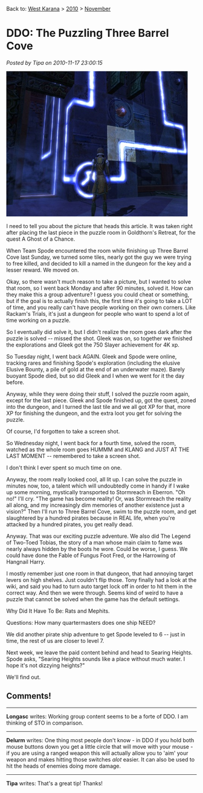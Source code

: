Back to: [West Karana](/posts/westkarana.md) > [2010](/posts/2010/westkarana.md) > [November](./westkarana.md)
# DDO: The Puzzling Three Barrel Cove

*Posted by Tipa on 2010-11-17 23:00:15*

[![](../../../uploads/2010/11/dndclient-2010-11-17-22-08-34-14-480x384.jpg "The last piece in place")](../../../uploads/2010/11/dndclient-2010-11-17-22-08-34-14.jpg)

I need to tell you about the picture that heads this article. It was taken right after placing the last piece in the puzzle room in Goldthorn's Retreat, for the quest A Ghost of a Chance.

When Team Spode encountered the room while finishing up Three Barrel Cove last Sunday, we turned some tiles, nearly got the guy we were trying to free killed, and decided to kill a named in the dungeon for the key and a lesser reward. We moved on.

Okay, so there wasn't much reason to take a picture, but I wanted to solve that room, so I went back Monday and after 90 minutes, solved it. How can they make this a group adventure? I guess you could cheat or something, but if the goal is to actually finish this, the first time it's going to take a LOT of time, and you really can't have people working on their own corners. Like Rackam's Trials, it's just a dungeon for people who want to spend a lot of time working on a puzzle.

So I eventually did solve it, but I didn't realize the room goes dark after the puzzle is solved -- missed the shot. Gleek was on, so together we finished the explorations and Gleek got the 750 Slayer achievement for 4K xp.

So Tuesday night, I went back AGAIN. Gleek and Spode were online, tracking rares and finishing Spode's exploration (including the elusive Elusive Bounty, a pile of gold at the end of an underwater maze). Barely buoyant Spode died, but so did Gleek and I when we went for it the day before.

Anyway, while they were doing their stuff, I solved the puzzle room again, except for the last piece. Gleek and Spode finished up, got the quest, zoned into the dungeon, and I turned the last tile and we all got XP for that, more XP for finishing the dungeon, and the extra loot you get for solving the puzzle.

Of course, I'd forgotten to take a screen shot.

So Wednesday night, I went back for a fourth time, solved the room, watched as the whole room goes HUMMM and KLANG and JUST AT THE LAST MOMENT -- remembered to take a screen shot.

I don't think I ever spent so much time on one.

Anyway, the room really looked cool, all lit up. I can solve the puzzle in minutes now, too, a talent which will undoubtedly come in handy if I wake up some morning, mystically transported to Stormreach in Eberron. "Oh no!" I'll cry. "The game has become reality! Or, was Stormreach the reality all along, and my increasingly dim memories of another existence just a vision?" Then I'll run to Three Barrel Cove, swim to the puzzle room, and get slaughtered by a hundred pirates because in REAL life, when you're attacked by a hundred pirates, you get really dead.

Anyway. That was our exciting puzzle adventure. We also did The Legend of Two-Toed Tobias, the story of a man whose main claim to fame was nearly always hidden by the boots he wore. Could be worse, I guess. We could have done the Fable of Fungus Foot Fred, or the Harrowing of Hangnail Harry.

I mostly remember just one room in that dungeon, that had annoying target levers on high shelves. Just couldn't flip those. Tony finally had a look at the wiki, and said you had to turn auto target lock off in order to hit them in the correct way. And then we were through. Seems kind of weird to have a puzzle that cannot be solved when the game has the default settings.

Why Did It Have To Be: Rats and Mephits.

Questions: How many quartermasters does one ship NEED?

We did another pirate ship adventure to get Spode leveled to 6 -- just in time, the rest of us are closer to level 7.

Next week, we leave the paid content behind and head to Searing Heights. Spode asks, "Searing Heights sounds like a place without much water. I hope it's not dizzying heights?"

We'll find out.

## Comments!

---

**Longasc** writes: Working group content seems to be a forte of DDO. I am thinking of STO in comparison.

---

**Delurm** writes: One thing most people don't know - in DDO if you hold both mouse buttons down you get a little circle that will move with your mouse - if you are using a ranged weapon this will actually allow you to 'aim' your weapon and makes hitting those switches *alot* easier. It can also be used to hit the heads of enemies doing more damage.

---

**Tipa** writes: That's a great tip! Thanks!

